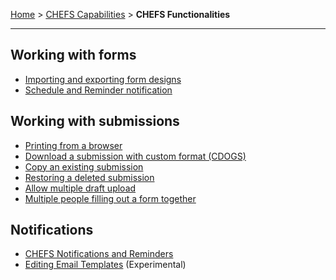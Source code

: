 [Home](index) > [CHEFS Capabilities](CHEFS-Capabilities) > **CHEFS Functionalities**
***

## Working with forms
* [Importing and exporting form designs](Importing-and-exporting-form-designs)
* [Schedule and Reminder notification](Schedule-and-Reminder-notification)

## Working with submissions
* [Printing from a browser](Printing-from-a-browser)
* [Download a submission with custom format (CDOGS)](../Download-a-submission-with-custom-format-(CDOGS))
* [Copy an existing submission](Copy-an-existing-submission)
* [Restoring a deleted submission](Restoring-a-deleted-submission)
* [Allow multiple draft upload](Allow-multiple-draft-upload)
* [Multiple people filling out a form together](Creating-Submission-Team)

## Notifications
* [CHEFS Notifications and Reminders](CHEFS-Notifications-and-Reminders)
* [Editing Email Templates](Editing-Email-Templates) (Experimental)
